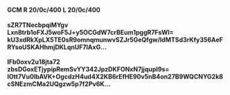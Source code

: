 #### GCM R 20/0c/400 L 20/0c/400
**sZR7TNecbpqiMYgv**<br/>**Lxn8trb1oFXJ5woF5J+y5OCGdW7crBEum1pggR7FsWI=**<br/>**kU3xdRkXpLX5TE0sR9omnqmunwvSZJr5GeQfgw/ldMTSd3rKfy356AeFRYsoUSKAHhmjDKLqnUF7IAxG...**<br/><br/>
**lFb0oxv2u18jta72**<br/>**zbsDGoxETjypipRemSvYY342JpzDKFONxN7jjqupI9s=**<br/>**lOtt7Vu0IbAVK+OgcdzH4ud4X2KB6rEfHE90v5nB4on27B9WQCNYG2k8cSNEzmCMa2UQgzw5p7f2Pv6K...**